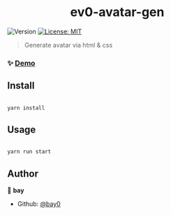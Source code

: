 
<h1  align="center">ev0-avatar-gen</h1>

<p>

<img  alt="Version"  src="https://img.shields.io/badge/version-0.1-blue.svg?cacheSeconds=2592000"  />

<a  href="#"  target="_blank">

<img  alt="License: MIT"  src="https://img.shields.io/badge/License-MIT-yellow.svg"  />

</a>

</p>

  

> Generate avatar via html & css

  

### ✨ [Demo](https://bay0.github.io/ev0-avatar-gen/)

  

## Install

  

```sh

yarn install

```

  

## Usage

  

```sh

yarn run start

```

## Author

  

👤 **bay**

  

* Github: [@bay0](https://github.com/bay0)

